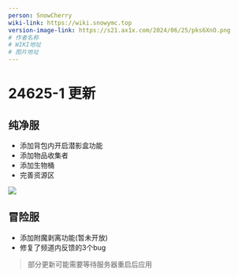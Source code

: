 ```yaml
---
person: SnowCherry
wiki-link: https://wiki.snowymc.top
version-image-link: https://s21.ax1x.com/2024/06/25/pks6XnO.png
# 作者名称
# WIKI地址
# 图片地址
---
```


# 24625-1 更新
## 纯净服
* 添加背包内开启潜影盒功能
* 添加物品收集者
* 添加生物桶
* 完善资源区


![](https://s21.ax1x.com/2024/06/25/pkscVHg.png)

## 冒险服
* 添加附魔剥离功能(暂未开放)
* 修复了频道内反馈的3个bug

> 部分更新可能需要等待服务器重启后应用

